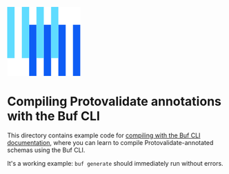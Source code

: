 ![The Buf logo](https://raw.githubusercontent.com/bufbuild/protovalidate/main/.github/buf-logo.svg)

# Compiling Protovalidate annotations with the Buf CLI

This directory contains example code for [compiling with the Buf CLI documentation][documentation], where you can learn to compile Protovalidate-annotated schemas using the Buf CLI.

It's a working example: `buf generate` should immediately run without errors.

[documentation]: https://buf.build/docs/protovalidate/schemas/adding-protovalidate/#compiling-with-the-buf-cli

